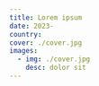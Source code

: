 ```yaml
---
title: Lorem ipsum
date: 2023-
country:
cover: ./cover.jpg
images:
  - img: ./cover.jpg
    desc: dolor sit
---
```


